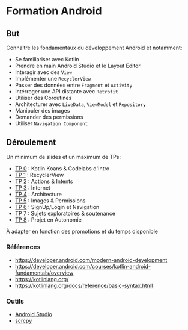 # Formation Android

## But

Connaître les fondamentaux du développement Android et notamment:

- Se familiariser avec Kotlin
- Prendre en main Android Studio et le Layout Editor
- Intéragir avec des `View`
- Implémenter une `RecyclerView`
- Passer des données entre `Fragment` et `Activity`
- Intérroger une API distante avec `Retrofit`
- Utiliser des Coroutines
- Architecturer avec `LiveData`, `ViewModel` et `Repository`
- Manipuler des images
- Demander des permissions
- Utiliser `Navigation Component`

## Déroulement

Un minimum de slides et un maximum de TPs:

- [TP 0](./TP0.md) : Kotlin Koans & Codelabs d'Intro
- [TP 1](./TP1.md) : RecyclerView
- [TP 2](./TP2.md) : Actions & Intents
- [TP 3](./TP3.md) : Internet
- [TP 4](./TP4.md) : Architecture
- [TP 5](./TP5.md) : Images & Permissions
- [TP 6](./TP6.md) : SignUp/Login et Navigation
- [TP 7](./TP7.md) : Sujets exploratoires & soutenance
- [TP 8](./TP8.md) : Projet en Autonomie

À adapter en fonction des promotions et du temps disponible

### Références

- <https://developer.android.com/modern-android-development>
- <https://developer.android.com/courses/kotlin-android-fundamentals/overview>
- <https://kotlinlang.org/>
- <https://kotlinlang.org/docs/reference/basic-syntax.html>

### Outils

- [Android Studio](https://developer.android.com/studio)
- [scrcpy](https://github.com/Genymobile/scrcpy)
